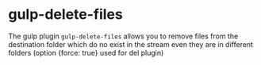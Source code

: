 # gulp-delete-files
The gulp plugin `gulp-delete-files` allows you to remove files from the destination folder which do no exist in the stream even they are in different folders (option {force: true} used for del plugin)
